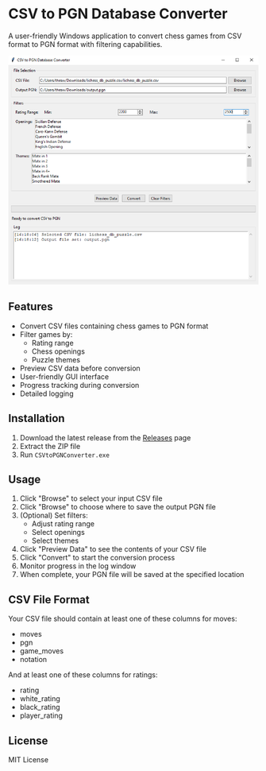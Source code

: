 # CSV to PGN Database Converter

A user-friendly Windows application to convert chess games from CSV format to PGN format with filtering capabilities.

![Application Screenshot](screenshot.png)

## Features

- Convert CSV files containing chess games to PGN format
- Filter games by:
  - Rating range
  - Chess openings
  - Puzzle themes
- Preview CSV data before conversion
- User-friendly GUI interface
- Progress tracking during conversion
- Detailed logging

## Installation

1. Download the latest release from the [Releases](https://github.com/yourusername/cvs-to-pgn-w-filters/releases) page
2. Extract the ZIP file
3. Run `CSVtoPGNConverter.exe`

## Usage

1. Click "Browse" to select your input CSV file
2. Click "Browse" to choose where to save the output PGN file
3. (Optional) Set filters:
   - Adjust rating range
   - Select openings
   - Select themes
4. Click "Preview Data" to see the contents of your CSV file
5. Click "Convert" to start the conversion process
6. Monitor progress in the log window
7. When complete, your PGN file will be saved at the specified location

## CSV File Format

Your CSV file should contain at least one of these columns for moves:
- moves
- pgn
- game_moves
- notation

And at least one of these columns for ratings:
- rating
- white_rating
- black_rating
- player_rating

## License

MIT License 